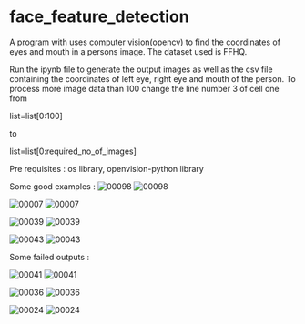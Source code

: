 # face_feature_detection
A program with uses computer vision(opencv) to find the coordinates of eyes and mouth in a persons image. The dataset used is FFHQ.

Run the ipynb file to generate the output images as well as the csv file containing the coordinates of left eye, right eye and mouth of the person.
To process more image data than 100 change the line number 3 of cell one from

list=list[0:100]

to 

list=list[0:required_no_of_images]

Pre requisites : os library, openvision-python library

Some good examples :
![00098](https://github.com/Saksham3112/face_feature_detection/assets/80478503/85f06c29-9c5b-4047-a983-b7414b1f9061)
![00098](https://github.com/Saksham3112/face_feature_detection/assets/80478503/b40792b0-4f04-4084-8288-b4629e018e06)

![00007](https://github.com/Saksham3112/face_feature_detection/assets/80478503/bbf8068e-5667-4560-9a1a-4a1a65e42a36)
![00007](https://github.com/Saksham3112/face_feature_detection/assets/80478503/4c804e6c-71fc-4d15-82cb-865c8d5a9149)

![00039](https://github.com/Saksham3112/face_feature_detection/assets/80478503/7a02a076-e17d-4b38-92a3-233174c7e248)
![00039](https://github.com/Saksham3112/face_feature_detection/assets/80478503/9197a06c-8f18-4587-b4e2-52f52509d2d7)

![00043](https://github.com/Saksham3112/face_feature_detection/assets/80478503/c1e2f248-2c5f-4788-903c-289d6d693e8a)
![00043](https://github.com/Saksham3112/face_feature_detection/assets/80478503/701b7b4c-494b-4df4-9b20-ea74412ecbae)

Some failed outputs :

![00041](https://github.com/Saksham3112/face_feature_detection/assets/80478503/d04fa8ba-7478-4b48-a14f-d50521a8ed7b)
![00041](https://github.com/Saksham3112/face_feature_detection/assets/80478503/4a97b9a2-182e-41fd-85e7-a0b10d9e0dc4)

![00036](https://github.com/Saksham3112/face_feature_detection/assets/80478503/d019af86-f6f8-4b09-99a9-0d0bd1f1c6fe)
![00036](https://github.com/Saksham3112/face_feature_detection/assets/80478503/145a7c06-8ad3-415d-a627-c2d097edd559)

![00024](https://github.com/Saksham3112/face_feature_detection/assets/80478503/9130284b-eba7-43bf-aced-24f73eb2b4a7)
![00024](https://github.com/Saksham3112/face_feature_detection/assets/80478503/9f1c5c12-94be-4ea1-b248-89153e56aa8c)



